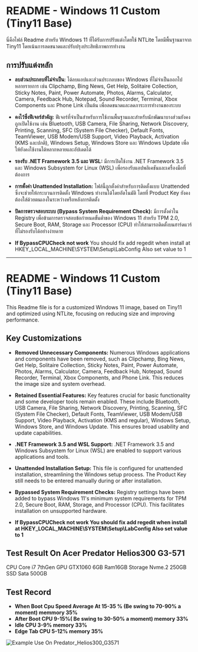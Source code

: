 # README - Windows 11 Custom (Tiny11 Base)

นี่คือไฟล์ Readme สำหรับ Windows 11 ที่ได้รับการปรับแต่งโดยใช้ NTLite โดยมีพื้นฐานมาจาก Tiny11 โดยเน้นการลดขนาดและปรับปรุงประสิทธิภาพการทำงาน

## การปรับแต่งหลัก

* **ลบส่วนประกอบที่ไม่จำเป็น:** ได้ลบแอปและส่วนประกอบของ Windows ที่ไม่จำเป็นออกไปหลายรายการ เช่น Clipchamp, Bing News, Get Help, Solitaire Collection, Sticky Notes, Paint, Power Automate, Photos, Alarms, Calculator, Camera, Feedback Hub, Notepad, Sound Recorder, Terminal, Xbox Components และ Phone Link เป็นต้น เพื่อลดขนาดและลดภาระการทำงานของระบบ
* **คงไว้ซึ่งฟีเจอร์สำคัญ:** ฟีเจอร์ที่จำเป็นสำหรับการใช้งานพื้นฐานและสำหรับนักพัฒนาบางส่วนยังคงถูกเปิดใช้งาน เช่น Bluetooth, USB Camera, File Sharing, Network Discovery, Printing, Scanning, SFC (System File Checker), Default Fonts, TeamViewer, USB Modem/USB Support, Video Playback, Activation (KMS และปกติ), Windows Setup, Windows Store และ Windows Update เพื่อให้ยังคงใช้งานได้หลากหลายและอัปเดตได้
* **รองรับ .NET Framework 3.5 และ WSL:** มีการเปิดใช้งาน .NET Framework 3.5 และ Windows Subsystem for Linux (WSL) เพื่อรองรับแอปพลิเคชันและเครื่องมือที่ต้องการ
* **การตั้งค่า Unattended Installation:** ไฟล์นี้ถูกตั้งค่าสำหรับการติดตั้งแบบ Unattended ซึ่งจะช่วยให้กระบวนการติดตั้ง Windows ทำงานได้โดยอัตโนมัติ โดยที่ Product Key ยังคงต้องใส่ด้วยตนเองในระหว่างหรือหลังการติดตั้ง
* **ปิดการตรวจสอบระบบ (Bypass System Requirement Check):** มีการตั้งค่าใน Registry เพื่อข้ามการตรวจสอบข้อกำหนดขั้นต่ำของ Windows 11 สำหรับ TPM 2.0, Secure Boot, RAM, Storage และ Processor (CPU) ทำให้สามารถติดตั้งบนฮาร์ดแวร์ที่ไม่รองรับได้อย่างง่ายดาย

* **If BypassCPUCheck not work**  You should fix add regedit when install at HKEY_LOCAL_MACHINE\SYSTEM\Setup\LabConfig Also set value to 1
---

# README - Windows 11 Custom (Tiny11 Base)

This Readme file is for a customized Windows 11 image, based on Tiny11 and optimized using NTLite, focusing on reducing size and improving performance.

## Key Customizations

* **Removed Unnecessary Components:** Numerous Windows applications and components have been removed, such as Clipchamp, Bing News, Get Help, Solitaire Collection, Sticky Notes, Paint, Power Automate, Photos, Alarms, Calculator, Camera, Feedback Hub, Notepad, Sound Recorder, Terminal, Xbox Components, and Phone Link. This reduces the image size and system overhead.
* **Retained Essential Features:** Key features crucial for basic functionality and some developer tools remain enabled. These include Bluetooth, USB Camera, File Sharing, Network Discovery, Printing, Scanning, SFC (System File Checker), Default Fonts, TeamViewer, USB Modem/USB Support, Video Playback, Activation (KMS and regular), Windows Setup, Windows Store, and Windows Update. This ensures broad usability and update capabilities.
* **.NET Framework 3.5 and WSL Support:** .NET Framework 3.5 and Windows Subsystem for Linux (WSL) are enabled to support various applications and tools.
* **Unattended Installation Setup:** This file is configured for unattended installation, streamlining the Windows setup process. The Product Key still needs to be entered manually during or after installation.
* **Bypassed System Requirement Checks:** Registry settings have been added to bypass Windows 11's minimum system requirements for TPM 2.0, Secure Boot, RAM, Storage, and Processor (CPU). This facilitates installation on unsupported hardware.

* **If BypassCPUCheck not work  You should fix add regedit when install at HKEY_LOCAL_MACHINE\SYSTEM\Setup\LabConfig Also set value to 1**


## Test Result On Acer Predator Helios300 G3-571
CPU Core i7 7thGen GPU GTX1060 6GB Ram16GB Storage Nvme.2 250GB SSD Sata 500GB

## Test Record
* **When Boot Cpu Speed Average At 15-35 % (Be swing to 70-90% a moment) memmory 35%**
* **After Boot CPU 9-15%( Be swing to 30-50% a moment) memory 33%** 
* **Idle CPU 3-9% memory 33%**
* **Edge Tab CPU 5-12% memory 35%**

![Example Use On Predator_Helios300_G3571](https://github.com/user-attachments/assets/fbf2692f-12fe-4514-9f66-86fbd988fb14)
